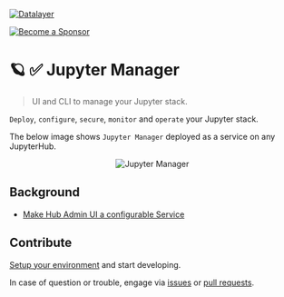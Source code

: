 [![Datalayer](https://assets.datalayer.design/datalayer-25.svg)](https://datalayer.io)

[![Become a Sponsor](https://img.shields.io/static/v1?label=Become%20a%20Sponsor&message=%E2%9D%A4&logo=GitHub&style=flat&color=1ABC9C)](https://github.com/sponsors/datalayer)

# 🪐 ✅ Jupyter Manager

> UI and CLI to manage your Jupyter stack.

`Deploy`, `configure`, `secure`, `monitor` and `operate` your Jupyter stack.

The below image shows `Jupyter Manager` deployed as a service on any JupyterHub.

<div align="center" style="text-align: center">
  <img alt="Jupyter Manager" src="https://datalayer-jupyter-examples.s3.amazonaws.com/jupyter-manager-1.png" />
</div>

## Background

- [Make Hub Admin UI a configurable Service](https://github.com/jupyterhub/jupyterhub/issues/3427)

## Contribute

[Setup your environment](https://jupyter-manager.datalayer.tech/docs/welcome/develop) and start developing.

In case of question or trouble, engage via [issues](https://github.com/datalayer/jupyter-manager/issues) or [pull requests](https://github.com/datalayer/jupyter-manager/pulls).
